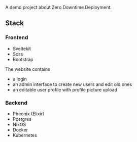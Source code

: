 A demo project about Zero Downtime Deployment.

## Stack
### Frontend
- Sveltekit
- Scss
- Bootstrap

The website contains
- a login
- an admin interface to create new users and edit old ones
- an editable user profile with profile picture upload

### Backend
- Pheonix (Elixir)
- Postgres
- NixOS
- Docker
- Kubernetes
